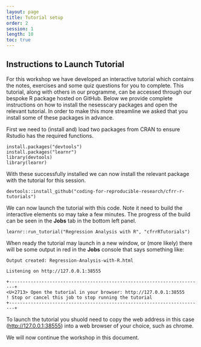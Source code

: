 ```yaml
---
layout: page
title: Tutorial setup
order: 2
session: 1
length: 10
toc: true
---
```


## Instructions to Launch Tutorial

For this workshop we have developed an interactive tutorial which contains the notes, exercises and some quiz questions for you to complete. This tutorial, along with others in our programme, can be accessed through our bespoke R package hosted on GitHub.  Below we provide complete instructions on how to install the nesesscary packages and open the relevant tutorial. In order to make this more streamline we asked that you install some of these packages in advance.

First we need to (install and) load two packages from CRAN to ensure Rstudio has the required functions. 

```
install.packages("devtools") 
install.packages("learnr") 
library(devtools)
library(learnr)

```

With these successfully installed we can now install the relevant package with the tutorial for this session.

```
devtools::install_github("coding-for-reproducible-research/cfrr-r-tutorials")
```

We can now launch the tutorial with this code. Note it need to build the interactive elements so may take a few minutes. The progress of the build can be seen in the **Jobs** tab in the bottom left panel. 

```
learnr::run_tutorial("Regression Analysis with R", "cfrrRTutorials")
```

When ready the tutorial may launch in a new window, or (more likely) there will be some output in red in the **Jobs** console that says something like:  

```
Output created: Regression-Analysis-with-R.html

Listening on http://127.0.0.1:38555

+------------------------------------------------------------------------+
<U+2713> Open the tutorial in your browser: http://127.0.0.1:38555
! Stop or cancel this job to stop running the tutorial
+------------------------------------------------------------------------+
```

To launch the tutorial you shuold need to copy the web address in this case (http://127.0.0.1:38555) into a web browser of your choice, such as chrome. 

We will now continue the workshop in this document. 
